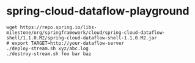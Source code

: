 # spring-cloud-dataflow-playground

``` console
wget https://repo.spring.io/libs-milestone/org/springframework/cloud/spring-cloud-dataflow-shell/1.1.0.M2/spring-cloud-dataflow-shell-1.1.0.M2.jar
# export TARGET=http://your-dataflow-server
./deploy-stream.sh xyz/abc.log
./destroy-stream.sh foo bar baz
```
